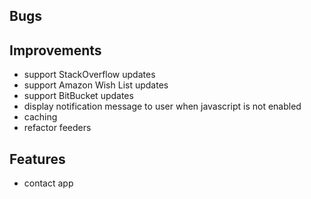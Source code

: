 ## Bugs ##

## Improvements ##

* support StackOverflow updates
* support Amazon Wish List updates
* support BitBucket updates
* display notification message to user when javascript is not enabled
* caching
* refactor feeders

## Features ##

* contact app
